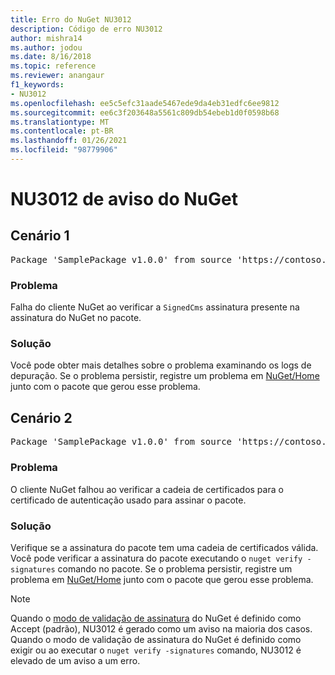 ```yaml
---
title: Erro do NuGet NU3012
description: Código de erro NU3012
author: mishra14
ms.author: jodou
ms.date: 8/16/2018
ms.topic: reference
ms.reviewer: anangaur
f1_keywords:
- NU3012
ms.openlocfilehash: ee5c5efc31aade5467ede9da4eb31edfc6ee9812
ms.sourcegitcommit: ee6c3f203648a5561c809db54ebeb1d0f0598b68
ms.translationtype: MT
ms.contentlocale: pt-BR
ms.lasthandoff: 01/26/2021
ms.locfileid: "98779906"
---
```

# <a name="nuget-warning-nu3012"></a>NU3012 de aviso do NuGet

## <a name="scenario-1"></a>Cenário 1

<pre>Package 'SamplePackage v1.0.0' from source 'https://contoso.com/index.json': The primary signature validation failed.</pre>

### <a name="issue"></a>Problema

Falha do cliente NuGet ao verificar a `SignedCms` assinatura presente na assinatura do NuGet no pacote.


### <a name="solution"></a>Solução

Você pode obter mais detalhes sobre o problema examinando os logs de depuração. Se o problema persistir, registre um problema em [NuGet/Home](https://github.com/NuGet/Home/issues) junto com o pacote que gerou esse problema.



## <a name="scenario-2"></a>Cenário 2

<pre>Package 'SamplePackage v1.0.0' from source 'https://contoso.com/index.json': The primary signature found a chain building issue:  A certificate chain processed, but terminated in a root certificate which is not trusted by the trust provider.</pre>

### <a name="issue"></a>Problema

O cliente NuGet falhou ao verificar a cadeia de certificados para o certificado de autenticação usado para assinar o pacote.


### <a name="solution"></a>Solução

Verifique se a assinatura do pacote tem uma cadeia de certificados válida. Você pode verificar a assinatura do pacote executando o `nuget verify -signatures` comando no pacote. Se o problema persistir, registre um problema em [NuGet/Home](https://github.com/NuGet/Home/issues) junto com o pacote que gerou esse problema.


> [!Note]
> Quando o [modo de validação de assinatura](../../consume-packages/installing-signed-packages.md#configure-package-signature-requirements) do NuGet é definido como Accept (padrão), NU3012 é gerado como um aviso na maioria dos casos. Quando o modo de validação de assinatura do NuGet é definido como exigir ou ao executar o `nuget verify -signatures` comando, NU3012 é elevado de um aviso a um erro. 
